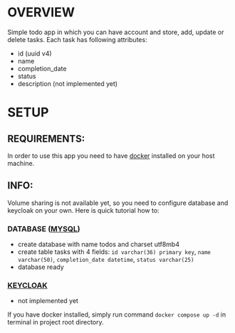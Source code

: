 # OVERVIEW

Simple todo app in which you can have account and store, add, update or delete tasks. Each task has following attributes:

- id (uuid v4)
- name
- completion_date
- status
- description (not implemented yet)

# SETUP

## REQUIREMENTS:
In order to use this app you need to have [docker](https://www.docker.com/) installed on your host machine.

## INFO:
Volume sharing is not available yet, so you need to configure database and keycloak on your own. Here is quick tutorial how to:

### DATABASE ([MYSQL](https://www.mysql.com/))
- create database with name todos and charset utf8mb4
- create table tasks with 4 fields: `id varchar(36) primary key`, `name varchar(50)`, `completion_date datetime`, `status varchar(25)`
- database ready
### [KEYCLOAK](https://www.keycloak.org/)
- not implemented yet

If you have docker installed, simply run command `docker compose up -d` in terminal in project root directory.
